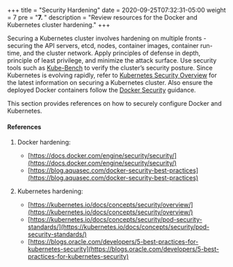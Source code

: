 +++
title = "Security Hardening"
date = 2020-09-25T07:32:31-05:00
weight = 7
pre = "<b>7. </b>"
description = "Review resources for the Docker and Kubernetes cluster hardening."
+++

Securing a Kubernetes cluster involves hardening on multiple fronts - securing the API servers, etcd, nodes, container images, container run-time, and the cluster network. Apply principles of defense in depth, principle of least privilege, and minimize the attack surface. Use security tools such as [Kube-Bench](https://github.com/aquasecurity/kube-bench) to verify the cluster’s security posture. Since Kubernetes is evolving rapidly, refer to [Kubernetes Security Overview](https://kubernetes.io/docs/concepts/security/overview/) for the latest information on securing a Kubernetes cluster. Also ensure the deployed Docker containers follow the [Docker Security](https://docs.docker.com/engine/security/security/) guidance.

This section provides references on how to securely configure Docker and Kubernetes.




#### References

1. Docker hardening:

   * [https://docs.docker.com/engine/security/security/](https://docs.docker.com/engine/security/security/)
   * [https://blog.aquasec.com/docker-security-best-practices](https://blog.aquasec.com/docker-security-best-practices)
   
1. Kubernetes hardening:

   * [https://kubernetes.io/docs/concepts/security/overview/](https://kubernetes.io/docs/concepts/security/overview/)
   * [https://kubernetes.io/docs/concepts/security/pod-security-standards/](https://kubernetes.io/docs/concepts/security/pod-security-standards/)
   * [https://blogs.oracle.com/developers/5-best-practices-for-kubernetes-security](https://blogs.oracle.com/developers/5-best-practices-for-kubernetes-security)
   